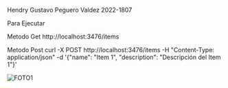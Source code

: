 Hendry Gustavo Peguero Valdez 2022-1807

Para Ejecutar

Metodo Get
http://localhost:3476/items

Metodo Post
curl -X POST http://localhost:3476/items -H "Content-Type: application/json" -d '{"name": "Item 1", "description": "Descripción del Item 1"}'

![FOTO1](https://github.com/user-attachments/assets/4bb9e722-b755-4461-8276-1ea23cf712bd)

